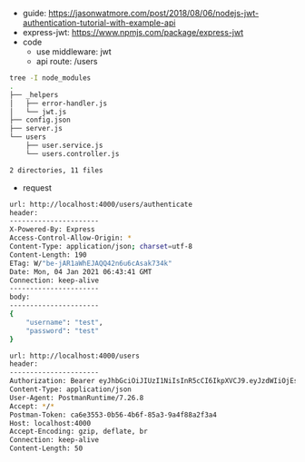 - guide: https://jasonwatmore.com/post/2018/08/06/nodejs-jwt-authentication-tutorial-with-example-api
- express-jwt: https://www.npmjs.com/package/express-jwt
- code
  - use middleware: jwt
  - api route: /users
```bash
tree -I node_modules
.
├── _helpers
│   ├── error-handler.js
│   └── jwt.js
├── config.json
├── server.js
└── users
    ├── user.service.js
    └── users.controller.js

2 directories, 11 files
```
- request
```bash
url: http://localhost:4000/users/authenticate
header:
----------------------
X-Powered-By: Express
Access-Control-Allow-Origin: *
Content-Type: application/json; charset=utf-8
Content-Length: 190
ETag: W/"be-jAR1aWhEJAQQ42n6u6cAsak734k"
Date: Mon, 04 Jan 2021 06:43:41 GMT
Connection: keep-alive
----------------------
body:
----------------------
{
    "username": "test",
    "password": "test"
}
```
```bash
url: http://localhost:4000/users
header:
----------------------
Authorization: Bearer eyJhbGciOiJIUzI1NiIsInR5cCI6IkpXVCJ9.eyJzdWIiOjEsImlhdCI6MTYwOTc0MjAzNX0.URPyx2OGtI6Nv2DSUpl35VhPOskUeam9yW5yl9BSGfo
Content-Type: application/json
User-Agent: PostmanRuntime/7.26.8
Accept: */*
Postman-Token: ca6e3553-0b56-4b6f-85a3-9a4f88a2f3a4
Host: localhost:4000
Accept-Encoding: gzip, deflate, br
Connection: keep-alive
Content-Length: 50
```